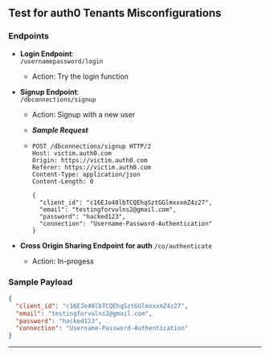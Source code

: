 
## Test for auth0 Tenants Misconfigurations

### Endpoints
- **Login Endpoint**:  
  `/usernamepassword/login`
  - Action: Try the login function

- **Signup Endpoint**:  
  `/dbconnections/signup`
  - Action: Signup with a new user
  - ***Sample Request***
    
  - ```request
    POST /dbconnections/signup HTTP/2
    Host: victim.auth0.com
    Origin: https://victim.auth0.com
    Referer: https://victim.auth0.com
    Content-Type: application/json
    Content-Length: 0

    {
      "client_id": "c16EJo48lbTCQEhqSztGGlmxxxmZ4z27",
      "email": "testingforvulns2@gmail.com",
      "password": "hacked123",
      "connection": "Username-Password-Authentication"
    }
    ```
- **Cross Origin Sharing Endpoint for auth**
  `/co/authenticate`
  - Action: In-progess	
### Sample Payload
```json
{
  "client_id": "c16EJo48lbTCQEhqSztGGlmxxxmZ4z27",
  "email": "testingforvulns2@gmail.com",
  "password": "hacked123",
  "connection": "Username-Password-Authentication"
}
```

--- 
